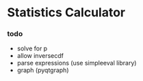 # Statistics Calculator


### todo
- solve for p
- allow inversecdf
- parse expressions (use simpleeval library)
- graph (pyqtgraph)